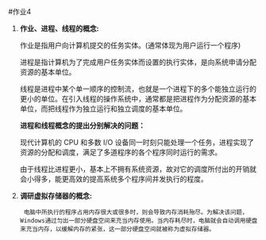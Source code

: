 #作业4
1. **作业、进程、线程的概念:**

    作业是指用户向计算机提交的任务实体。(通常体现为用户运行一个程序)
  
    进程是指计算机为了完成用户任务实体而设置的执行实体，是向系统申请分配资源的基本单位。
  
    线程是进程中某个单一顺序的控制流，也就是一个进程下的多个能独立运行的更小的单位。在引入线程的操作系统中，通常都是把进程作为分配资源的基本单位，而把线程作为独立运行和独立调度的基本单位。
  
    **进程和线程概念的提出分别解决的问题：**
  
    现代计算机的 CPU 和多数 I/O 设备同一时刻只能处理一个任务，进程实现了资源的分配和调度，满足了多道程序的各个程序同时运行的需求。
  
    由于线程比进程更小，基本上不拥有系统资源，故对它的调度所付出的开销就会小得多，能更高效的提高系统多个程序间并发执行的程度。
  
2. **调研虚拟存储器的概念:**

        电脑中所执行的程序占用内存很大或很多时，则会导致内存消耗殆尽。为解决该问题，Windows通过匀出一部分硬盘空间来充当内存使用。当内存耗尽时，电脑就会自动调用硬盘来充当内存，以缓解内存的紧张，这一部分硬盘空间就被称为虚拟存储器。
        
        
